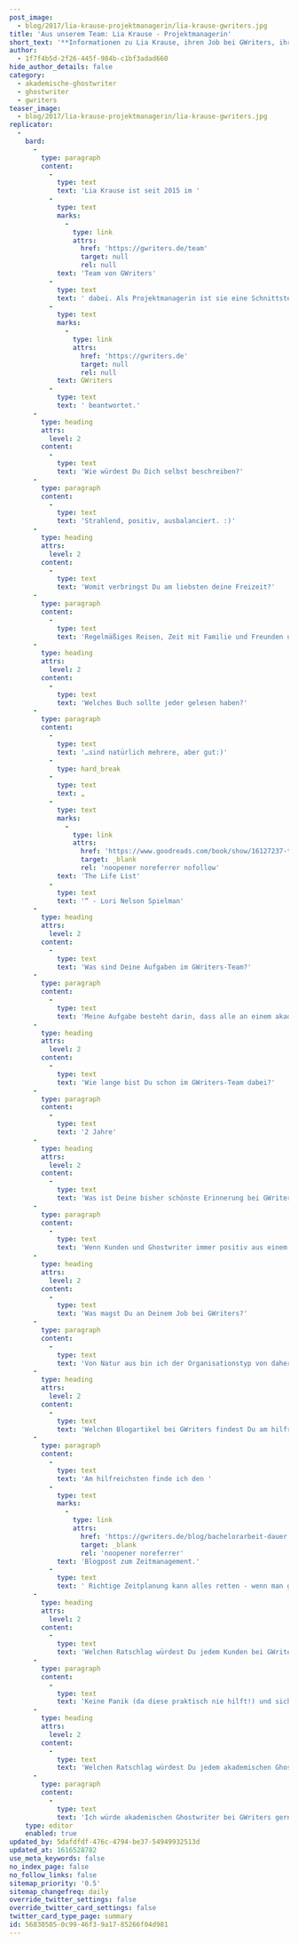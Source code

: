 ```yaml
---
post_image:
  - blog/2017/lia-krause-projektmanagerin/lia-krause-gwriters.jpg
title: 'Aus unserem Team: Lia Krause - Projektmanagerin'
short_text: '**Informationen zu Lia Krause, ihren Job bei GWriters, ihre Ratschläge an akademische Ghostwriter & Kunden der Ghostwriter-Agentur GWriters.**'
author:
  - 1f7f4b5d-2f26-445f-984b-c1bf3adad660
hide_author_details: false
category:
  - akademische-ghostwriter
  - ghostwriter
  - gwriters
teaser_image:
  - blog/2017/lia-krause-projektmanagerin/lia-krause-gwriters.jpg
replicator:
  -
    bard:
      -
        type: paragraph
        content:
          -
            type: text
            text: 'Lia Krause ist seit 2015 im '
          -
            type: text
            marks:
              -
                type: link
                attrs:
                  href: 'https://gwriters.de/team'
                  target: null
                  rel: null
            text: 'Team von GWriters'
          -
            type: text
            text: ' dabei. Als Projektmanagerin ist sie eine Schnittstelle zwischen akademischen Ghostwritern und Kunden bei GWriters. In diesem Beitrag hat Lia Krause einige Fragen über sich und ihre Arbeit bei '
          -
            type: text
            marks:
              -
                type: link
                attrs:
                  href: 'https://gwriters.de'
                  target: null
                  rel: null
            text: GWriters
          -
            type: text
            text: ' beantwortet.'
      -
        type: heading
        attrs:
          level: 2
        content:
          -
            type: text
            text: 'Wie würdest Du Dich selbst beschreiben?'
      -
        type: paragraph
        content:
          -
            type: text
            text: 'Strahlend, positiv, ausbalanciert. :)'
      -
        type: heading
        attrs:
          level: 2
        content:
          -
            type: text
            text: 'Womit verbringst Du am liebsten deine Freizeit?'
      -
        type: paragraph
        content:
          -
            type: text
            text: 'Regelmäßiges Reisen, Zeit mit Familie und Freunden und genug Sport sind die perfekte Freizeit!'
      -
        type: heading
        attrs:
          level: 2
        content:
          -
            type: text
            text: 'Welches Buch sollte jeder gelesen haben?'
      -
        type: paragraph
        content:
          -
            type: text
            text: '…sind natürlich mehrere, aber gut:)'
          -
            type: hard_break
          -
            type: text
            text: „
          -
            type: text
            marks:
              -
                type: link
                attrs:
                  href: 'https://www.goodreads.com/book/show/16127237-the-life-list'
                  target: _blank
                  rel: 'noopener noreferrer nofollow'
            text: 'The Life List'
          -
            type: text
            text: '“ - Lori Nelson Spielman'
      -
        type: heading
        attrs:
          level: 2
        content:
          -
            type: text
            text: 'Was sind Deine Aufgaben im GWriters-Team?'
      -
        type: paragraph
        content:
          -
            type: text
            text: 'Meine Aufgabe besteht darin, dass alle an einem akademischen Ghostwriter-Projekt beteiligten Parteien zufrieden sind. Dann bin ich es auch.:)'
      -
        type: heading
        attrs:
          level: 2
        content:
          -
            type: text
            text: 'Wie lange bist Du schon im GWriters-Team dabei?'
      -
        type: paragraph
        content:
          -
            type: text
            text: '2 Jahre'
      -
        type: heading
        attrs:
          level: 2
        content:
          -
            type: text
            text: 'Was ist Deine bisher schönste Erinnerung bei GWriters?'
      -
        type: paragraph
        content:
          -
            type: text
            text: 'Wenn Kunden und Ghostwriter immer positiv aus einem Auftrag ausgehen. Mit den Kollegen - wenn wir im Büro zusammen lachen.'
      -
        type: heading
        attrs:
          level: 2
        content:
          -
            type: text
            text: 'Was magst Du an Deinem Job bei GWriters?'
      -
        type: paragraph
        content:
          -
            type: text
            text: 'Von Natur aus bin ich der Organisationstyp von daher mag ich den ganzen Prozess der Betreuung und Steuerung sehr. Es macht einfach Spaß, einen Prozess zur Zufriedenheit aller Seiten positiv zu steuern.'
      -
        type: heading
        attrs:
          level: 2
        content:
          -
            type: text
            text: 'Welchen Blogartikel bei GWriters findest Du am hilfreichsten und warum?'
      -
        type: paragraph
        content:
          -
            type: text
            text: 'Am hilfreichsten finde ich den '
          -
            type: text
            marks:
              -
                type: link
                attrs:
                  href: 'https://gwriters.de/blog/bachelorarbeit-dauer'
                  target: _blank
                  rel: 'noopener noreferrer'
            text: 'Blogpost zum Zeitmanagement.'
          -
            type: text
            text: ' Richtige Zeitplanung kann alles retten - wenn man genug Zeit hat, hat man die Möglichkeit, sich das Thema gründlich zu überlegen, zu recherchieren, ruhig und ohne Stress daran zu arbeiten. Kurz und knapp - gutes Zeitmanagement ist entscheidender als häufig gedacht!'
      -
        type: heading
        attrs:
          level: 2
        content:
          -
            type: text
            text: 'Welchen Ratschlag würdest Du jedem Kunden bei GWriters geben?'
      -
        type: paragraph
        content:
          -
            type: text
            text: 'Keine Panik (da diese praktisch nie hilft!) und sich mehr auf den Ghostwriter und Projektbetreuer bei GWriters verlassen.'
      -
        type: heading
        attrs:
          level: 2
        content:
          -
            type: text
            text: 'Welchen Ratschlag würdest Du jedem akademischen Ghostwriter bei GWriters geben?'
      -
        type: paragraph
        content:
          -
            type: text
            text: 'Ich würde akademischen Ghostwriter bei GWriters gerne dazu raten, dass Sie sich Zeitpuffer bei den Projekten einplanen. Das wissenschaftliche Arbeiten ist ein kreativer Prozess, den man auch beim besten Willen nicht immer zu 100% steuern kann. Also, Zeitpuffer, damit kein Stress herrscht!'
    type: editor
    enabled: true
updated_by: 5dafdfdf-476c-4794-be37-54949932513d
updated_at: 1616528782
use_meta_keywords: false
no_index_page: false
no_follow_links: false
sitemap_priority: '0.5'
sitemap_changefreq: daily
override_twitter_settings: false
override_twitter_card_settings: false
twitter_card_type_page: summary
id: 56830505-0c99-46f3-9a17-85266f04d981
---
```

